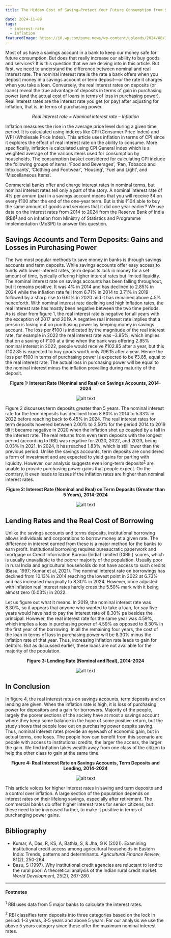 ```yaml
---
title: The Hidden Cost of Saving—Protect Your Future Consumption from Silent Losses

date: 2024-11-09
tags:
  - interest-rate
  - inflation
featuredImage: https://i0.wp.com/pune.news/wp-content/uploads/2024/08/Inflation.webp
---
```


Most of us have a savings account in a bank to keep our money safe for future consumption. But does that really increase our ability to buy goods and services? It is this question that we are delving into in this article. But first, we need to understand the difference between nominal and real interest rate. The nominal interest rate is the rate a bank offers when you deposit money in a savings account or term deposit—or the rate it charges when you take a loan. Conversely, the real interest rates on deposits (or loans) reveal the true advantage of deposits in terms of gain in purchasing power (and the actual cost of loans in terms of loss in purchasing power). Real interest rates are the interest rate you get (or pay) after adjusting for inflation, that is, in terms of purchasing power.  

<center>

*Real interest rate = Nominal interest rate – Inflation*

</center>

Inflation measures the rise in the average price level during a given time period. It is calculated using indexes like CPI (Consumer Price Index) and WPI (Wholesale Price Index). This article uses inflation in terms of CPI since it explores the effect of real interest rate on the ability to consume. More specifically, inflation is calculated using CPI General index which is a weighted average of the various items used for consumption by households. The consumption basket considered for calculating CPI include the following groups of items: ‘Food and Beverages’, ‘Pan, Tobacco and Intoxicants’, ‘Clothing and Footwear’, ‘Housing’, ‘Fuel and Light’, and ‘Miscellaneous Items’.

Commercial banks offer and charge interest rates in nominal terms, but nominal interest rates tell only a part of the story. A nominal interest rate of 4% per annum (pa) in a savings account means that you will receive ₹4 on every ₹100 after the end of the one-year term. But is this ₹104 able to buy the same amount of goods and services that it did one year earlier? We use data on the interest rates from 2014 to 2024 from the Reserve Bank of India (RBI)<sup><a href="#foot1">1</a></sup> and on inflation from Ministry of Statistics and Programme Implementation (MoSPI) to answer this question.

## Savings Accounts and Term Deposits: Gains and Losses in Purchasing Power

The two most popular methods to save money in banks is through savings accounts and term deposits. While savings accounts offer easy access to funds with lower interest rates, term deposits lock in money for a set amount of time, typically offering higher interest rates but limited liquidity. The nominal interest rate on savings accounts has been falling throughout, but it remains positive. It was 4% in 2014 and has declined to 2.85% in 2024 while the inflation rate fell from 6.71% in 2014 to 3.71% in 2019 followed by a sharp rise to 6.61% in 2020 and it has remained above 4.5% henceforth. With nominal interest rate declining and high inflation rates, the real interest rate has mostly been negative between the two time periods. As is clear from figure 1, the real interest rate is negative for all years with the exception of 2017 and 2019. A negative real interest rate implies that a person is losing out on purchasing power by keeping money in savings account. The loss per ₹100 is indicated by the magnitude of the real interest rate, for example in 2022 the real interest rate was –3.85%, which implies that on a saving of ₹100 at a time when the bank was offering 2.85% nominal interest in 2022, people would receive ₹102.85 after a year, but this ₹102.85 is expected to buy goods worth only ₹96.15 after a year. Hence the loss per ₹100 in terms of purchasing power is expected to be ₹3.85, equal to the real interest rate. The actual loss in purchasing power will be equal to the nominal interest minus the inflation prevailing during maturity of the deposit. 

<center>

**Figure 1: Interest Rate (Nominal and Real) on Savings Accounts, 2014-2024**

![alt text](image.png)

</center>

Figure 2 discusses term deposits greater than 5 years. The nominal interest rate for the term deposits has declined from 8.80% in 2014 to 5.33% in 2022 before reaching back to 6.45% in 2024.  The real interest rates for term deposits hovered between 2.00% to 3.50% for the period 2014 to 2019 till it became negative in 2020 when the inflation shot up coupled by a fall in the interest rate. The real returns from even term deposits with the longest period (according to RBI) was negative for 2020, 2022, and 2023, being 0.03% in 2021. In 2024, it has reached 1.83%, which is still lower than the previous period. Unlike the savings accounts, term deposits are considered a form of investment and are expected to yield gains for parting with liquidity. However, our analysis suggests even long-term deposits<sup><a href="#foot2">2</a></sup> are unable to provide purchasing power gains that people expect. On the contrary, it even leads to losses if the inflation rates are higher than nominal interest rates.  

<center>

**Figure 2: Interest Rate (Nominal and Real) on Term Deposits (Greater than 5 Years), 2014-2024**

![alt text](image-1.png)

</center>

## Lending Rates and the Real Cost of Borrowing

Unlike the savings accounts and terms deposits, institutional borrowing allows individuals and corporations to borrow money at a given rate. The difference in interest earned from these is a major method for the banks to earn profit. Institutional borrowing requires bureaucratic paperwork and mortgage or Credit Information Bureau (India) Limited (CIBIL) scores, which is usually unavailable to the poorer majority of the population. Usually poor in rural India and agricultural households do not have access to such credits (Basu, 1997; Kumar et al, 2021). The nominal interest rate on borrowings has declined from 10.13% in 2014 reaching the lowest point in 2022 at 6.73% and has increased marginally to 8.30% in 2024. However, once adjusted with inflation real interest rates hardly cross the 5.50% mark with it being almost zero (0.03%) in 2022. 

Let us figure out what it means. In 2019, the nominal interest rate was 8.30%, so it appears that anyone who wanted to take a loan, for say five years would have had to pay the interest rate of 8.30% pa besides the principal. However, the real interest rate for the same year was 4.59%, which implies a loss in purchasing power of 4.59% as opposed to 8.30% in the first year of the borrowing. In all the remaining four years, the cost of the loan in terms of loss in purchasing power will be 8.30% minus the inflation rate of that year. Thus, increasing inflation rate leads to gain for debtors. But as discussed earlier, these loans are not available for the majority of the population. 

<center>

**Figure 3: Lending Rate (Nominal and Real), 2014-2024**

![alt text](image-2.png)

</center>

## In Conclusion

In figure 4, the real interest rates on savings accounts, term deposits and on lending are given. When the inflation rate is high, it is loss of purchasing power for depositors and a gain for borrowers. Majority of the people, largely the poorer sections of the society have at most a savings account where they keep some balance in the hope of some positive return, but the study shows that people lose out on purchasing power despite saving. Thus, nominal interest rates provide an eyewash of economic gain, but in actual terms, one loses. The people how can benefit from this scenario are people with access to institutional credits, the larger the access, the larger the gain. We find inflation takes wealth away from one class of the citizen to help the other class to gain at the same time. 

<center>

**Figure 4: Real Interest Rate on Savings Accounts, Term Deposits and Lending, 2014-2024**

![alt text](image-3.png)

</center>

This article voices for higher interest rates in saving and term deposits and a control over inflation. A large section of the population depends on interest rates on their lifelong savings, especially after retirement. The commercial banks do offer higher interest rates for senior citizens, but these need to be increased further, to make it positive in terms of purchanging power gains. 

## Bibliography

- Kumar, A, Das, R, KS, A, Bathla, S, & Jha, G K (2021). Examining institutional credit access among agricultural households in Eastern India: Trends, patterns and determinants. _Agricultural Finance Review_, 81(2), 250-264.
- Basu, S (1997). Why institutional credit agencies are reluctant to lend to the rural poor: A theoretical analysis of the Indian rural credit market. _World Development_, 25(2), 267-280. 
 
---
#### Footnotes

<p id="foot1" class="text-xs"><sup>1</sup> RBI uses data from 5 major banks to calculate the interest rates.</p>

<p id="foot2" class="text-xs"><sup>2</sup> RBI classifies term deposits into three categories based on the lock in period: 1-3 years, 3-5 years and above 5 years. For our analysis we use the above 5 years category since these offer the maximum nominal interest rates.</p> 